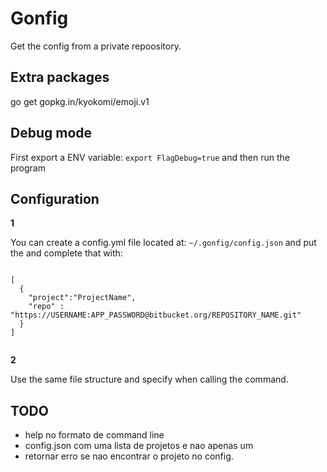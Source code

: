 # Gonfig

Get the config from a private repoository.


## Extra packages

  go get gopkg.in/kyokomi/emoji.v1


## Debug mode

First export a ENV variable: ```export FlagDebug=true``` and then run the program



## Configuration

__1__

You can create a config.yml file located at: ```~/.gonfig/config.json``` and put the and complete that with: 

```

[
  {
    "project":"ProjectName",
    "repo" : "https://USERNAME:APP_PASSWORD@bitbucket.org/REPOSITORY_NAME.git"
  }
]
  
```


__2__

Use the same file structure and specify when calling the command.




## TODO

- help no formato de command line
- config.json com uma lista de projetos e nao apenas um
- retornar erro se nao encontrar o projeto no config.
